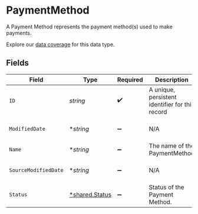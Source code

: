 # PaymentMethod

A Payment Method represents the payment method(s) used to make payments.

Explore our [data coverage](https://knowledge.codat.io/supported-features/commerce?view=tab-by-data-type&dataType=commerce-paymentMethods) for this data type.


## Fields

| Field                                                  | Type                                                   | Required                                               | Description                                            | Example                                                |
| ------------------------------------------------------ | ------------------------------------------------------ | ------------------------------------------------------ | ------------------------------------------------------ | ------------------------------------------------------ |
| `ID`                                                   | *string*                                               | :heavy_check_mark:                                     | A unique, persistent identifier for this record        | 13d946f0-c5d5-42bc-b092-97ece17923ab                   |
| `ModifiedDate`                                         | **string*                                              | :heavy_minus_sign:                                     | N/A                                                    | 2022-10-23 00:00:00 +0000 UTC                          |
| `Name`                                                 | **string*                                              | :heavy_minus_sign:                                     | The name of the PaymentMethod                          | Alipay                                                 |
| `SourceModifiedDate`                                   | **string*                                              | :heavy_minus_sign:                                     | N/A                                                    | 2022-10-23 00:00:00 +0000 UTC                          |
| `Status`                                               | [*shared.Status](../../../pkg/models/shared/status.md) | :heavy_minus_sign:                                     | Status of the Payment Method.                          |                                                        |